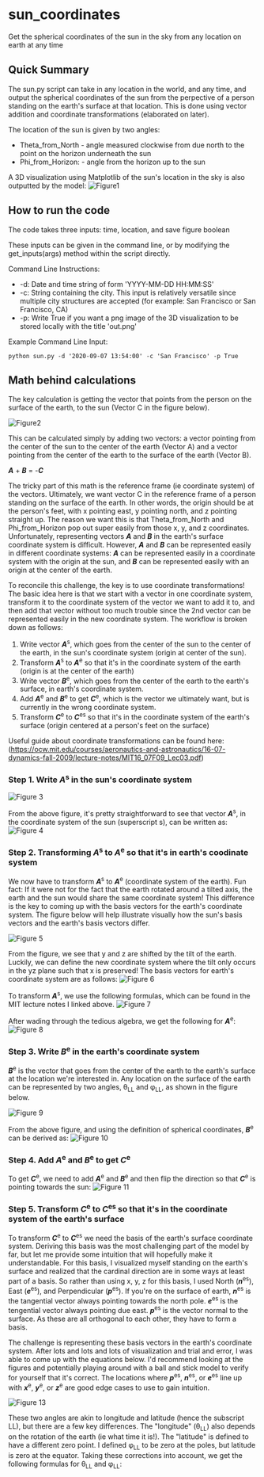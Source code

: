# sun_coordinates
Get the spherical coordinates of the sun in the sky from any location on earth at any time

## Quick Summary
The sun.py script can take in any location in the world, and any time, and output the spherical coordinates of the sun from the perpective of a person standing on the earth's surface at that location. This is done using vector addition and coordinate transformations (elaborated on later).

The location of the sun is given by two angles:
* Theta_from_North - angle measured clockwise from due north to the point on the horizon underneath the sun
* Phi_from_Horizon: - angle from the horizon up to the sun

A 3D visualization using Matplotlib of the sun's location in the sky is also outputted by the model:
![Figure1](Figures/figure1.png)

## How to run the code
The code takes three inputs: time, location, and save figure boolean

These inputs can be given in the command line, or by modifying the get_inputs(args) method within the script directly.

Command Line Instructions:
* -d: Date and time string of form 'YYYY-MM-DD HH:MM:SS'
* -c: String containing the city. This input is relatively versatile since multiple city structures are accepted (for example: San Francisco or San Francisco, CA)
* -p: Write True if you want a png image of the 3D visualization to be stored locally with the title 'out.png'

Example Command Line Input:

```
python sun.py -d '2020-09-07 13:54:00' -c 'San Francisco' -p True
```

## Math behind calculations

The key calculation is getting the vector that points from the person on the surface of the earth, to the sun (Vector C in the figure below). 

![Figure2](Figures/figure2.png)

This can be calculated simply by adding two vectors: a vector pointing from the center of the sun to the center of the earth (Vector A) and a vector pointing from the center of the earth to the surface of the earth (Vector B).

_**A**_ + _**B**_ = -_**C**_ 

The tricky part of this math is the reference frame (ie coordinate system) of the vectors. Ultimately, we want vector C in the reference frame of a person standing on the surface of the earth. In other words, the origin should be at the person's feet, with x pointing east, y pointing north, and z pointing straight up. The reason we want this is that Theta_from_North and Phi_from_Horizon pop out super easily from those x, y, and z coordinates. Unfortunately, representing vectors _**A**_ and _**B**_ in the earth's surface coordinate system is difficult. However, _**A**_ and _**B**_ can be represented easily in different coordinate systems: _**A**_ can be represented easily in a coordinate system with the origin at the sun, and _**B**_ can be represented easily with an origin at the center of the earth.

To reconcile this challenge, the key is to use coordinate transformations! The basic idea here is that we start with a vector in one coordinate system, transform it to the coordinate system of the vector we want to add it to, and then add that vector without too much trouble since the 2nd vector can be represented easily in the new coordinate system. The workflow is broken down as follows:

1. Write vector _**A**_<sup>s</sup>, which goes from the center of the sun to the center of the earth, in the sun's coordinate system (origin at center of the sun).
2. Transform _**A**_<sup>s</sup> to _**A**_<sup>e</sup> so that it's in the coordinate system of the earth (origin is at the center of the earth)
3. Write vector _**B**_<sup>e</sup>, which goes from the center of the earth to the earth's surface, in earth's coordinate system.
4. Add _**A**_<sup>e</sup> and _**B**_<sup>e</sup> to get _**C**_<sup>e</sup>, which is the vector we ultimately want, but is currently in the wrong coordinate system.
5. Transform _**C**_<sup>e</sup> to _**C**_<sup>es</sup> so that it's in the coordinate system of the earth's surface (origin centered at a person's feet on the surface)

Useful guide about coordinate transformations can be found here:
(https://ocw.mit.edu/courses/aeronautics-and-astronautics/16-07-dynamics-fall-2009/lecture-notes/MIT16_07F09_Lec03.pdf)

### Step 1. Write _**A**_<sup>s</sup> in the sun's coordinate system

![Figure 3](Figures/figure3.png)

From the above figure, it's pretty straightforward to see that vector _**A**_<sup>s</sup>, in the coordinate system of the sun (superscript s), can be written as:
![Figure 4](Figures/figure4.png)

### Step 2. Transforming _**A**_<sup>s</sup> to _**A**_<sup>e</sup> so that it's in earth's coodinate system

We now have to transform _**A**_<sup>s</sup> to _**A**_<sup>e</sup> (coordinate system of the earth). Fun fact: If it were not for the fact that the earth rotated around a tilted axis, the earth and the sun would share the same coordinate system! This difference is the key to coming up with the basis vectors for the earth's coordinate system. The figure below will help illustrate visually how the sun's basis vectors and the earth's basis vectors differ.

![Figure 5](Figures/figure5.png)

From the figure, we see that y and z are shifted by the tilt of the earth. Luckily, we can define the new coordinate system where the tilt only occurs in the yz plane such that x is preserved! The basis vectors for earth's coordinate system are as follows:
![Figure 6](Figures/figure6.png)

To transform _**A**_<sup>s</sup>, we use the following formulas, which can be found in the MIT lecture notes I linked above.
![Figure 7](Figures/figure7.png)

After wading through the tedious algebra, we get the following for _**A**_<sup>e</sup>:
![Figure 8](Figures/figure8.png)

### Step 3. Write _**B**_<sup>e</sup> in the earth's coordinate system

_**B**_<sup>e</sup> is the vector that goes from the center of the earth to the earth's surface at the location we're interested in. Any location on the surface of the earth can be represented by two angles, &theta;<sub>LL</sub> and &phi;<sub>LL</sub>, as shown in the figure below. 

![Figure 9](Figures/figure9.png)

From the above figure, and using the definition of spherical coordinates, _**B**_<sup>e</sup> can be derived as:
![Figure 10](Figures/figure10.png)

### Step 4. Add _**A**_<sup>e</sup> and _**B**_<sup>e</sup> to get _**C**_<sup>e</sup>

To get _**C**_<sup>e</sup>, we need to add _**A**_<sup>e</sup> and _**B**_<sup>e</sup> and then flip the direction so that _**C**_<sup>e</sup> is pointing towards the sun:
![Figure 11](Figures/figure11.png)

### Step 5. Transform _**C**_<sup>e</sup> to _**C**_<sup>es</sup> so that it's in the coordinate system of the earth's surface

To transform _**C**_<sup>e</sup> to _**C**_<sup>es</sup> we need the basis of the earth's surface coordinate system. Deriving this basis was the most challenging part of the model by far, but let me provide some intuition that will hopefully make it understandable. For this basis, I visualized myself standing on the earth's surface and realized that the cardinal direction are in some ways at least part of a basis. So rather than using x, y, z for this basis, I used North (_**n**_<sup>es</sup>), East (_**e**_<sup>es</sup>), and Perpendicular (_**p**_<sup>es</sup>). If you're on the surface of earth, _**n**_<sup>es</sup> is the tangential vector always pointing towards the north pole. _**e**_<sup>es</sup> is the tengential vector always pointing due east. _**p**_<sup>es</sup> is the vector normal to the surface. As these are all orthogonal to each other, they have to form a basis.


The challenge is representing these basis vectors in the earth's coordinate system. After lots and lots and lots of visualization and trial and error, I was able to come up with the equations below. I'd recommend looking at the figures and potentially playing around with a ball and stick model to verify for yourself that it's correct. The locations where _**p**_<sup>es</sup>, _**n**_<sup>es</sup>, or _**e**_<sup>es</sup> line up with _**x**_<sup>e</sup>, _**y**_<sup>e</sup>, or _**z**_<sup>e</sup> are good edge cases to use to gain intuition.

![Figure 13](Figures/figure13.png)















These two angles are akin to longitude and latitude (hence the subscript LL), but there are a few key differences. The "longitude" (&theta;<sub>LL</sub>) also depends on the rotation of the earth (ie what time it is!). The "latitude" is defined to have a different zero point. I defined &phi;<sub>LL</sub> to be zero at the poles, but latitude is zero at the equator. Taking these corrections into account, we get the following formulas for &theta;<sub>LL</sub> and &phi;<sub>LL</sub>:












